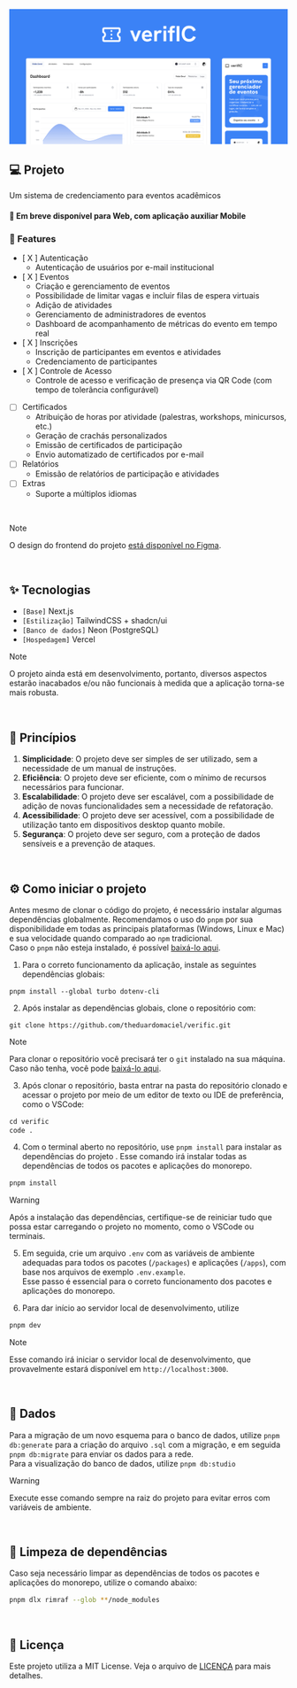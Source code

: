 <picture>
  <source media="(prefers-color-scheme: dark)" srcset="/.github/cover.png">
  <source media="(prefers-color-scheme: light)" srcset="/.github/cover_light.png">
    <img alt="verifIC" src="/.github/cover_light.png">
</picture>

<br />

## 💻 Projeto

Um sistema de credenciamento para eventos acadêmicos

#### 🧭 Em breve disponível para Web, com aplicação auxiliar Mobile

### 🚧 Features

- [ X ] Autenticação
    - Autenticação de usuários por e-mail institucional
- [ X ] Eventos
    - Criação e gerenciamento de eventos
    - Possibilidade de limitar vagas e incluir filas de espera virtuais
    - Adição de atividades
    - Gerenciamento de administradores de eventos
    - Dashboard de acompanhamento de métricas do evento em tempo real
- [ X ] Inscrições
    - Inscrição de participantes em eventos e atividades
    - Credenciamento de participantes
- [ X ] Controle de Acesso
    - Controle de acesso e verificação de presença via QR Code (com tempo de tolerância configurável)
- [ ] Certificados
    - Atribuição de horas por atividade (palestras, workshops, minicursos, etc.)
    - Geração de crachás personalizados
    - Emissão de certificados de participação
    - Envio automatizado de certificados por e-mail
- [ ] Relatórios
    - Emissão de relatórios de participação e atividades
- [ ] Extras
    - Suporte a múltiplos idiomas

<br />

> [!NOTE]
> O design do frontend do projeto [está disponível no Figma](https://www.figma.com/design/I55WPfDNhSViBbha5eQEq4/verifIC?node-id=1-180&t=9EoIBQM7QSojG76w-1).

<br />

## ✨ Tecnologias

- `[Base]` Next.js
- `[Estilização]` TailwindCSS + shadcn/ui
- `[Banco de dados]` Neon (PostgreSQL)
- `[Hospedagem]` Vercel

> [!NOTE]
> O projeto ainda está em desenvolvimento, portanto, diversos aspectos estarão inacabados e/ou não funcionais à medida que a aplicação torna-se mais robusta.

<br />

## 🧠 Princípios

1.  **Simplicidade**: O projeto deve ser simples de ser utilizado, sem a necessidade de um manual de instruções.
2.  **Eficiência**: O projeto deve ser eficiente, com o mínimo de recursos necessários para funcionar.
3.  **Escalabilidade**: O projeto deve ser escalável, com a possibilidade de adição de novas funcionalidades sem a necessidade de refatoração.
4.  **Acessibilidade**: O projeto deve ser acessível, com a possibilidade de utilização tanto em dispositivos desktop quanto mobile.
5.  **Segurança**: O projeto deve ser seguro, com a proteção de dados sensíveis e a prevenção de ataques.

<br />

## ⚙️ Como iniciar o projeto

Antes mesmo de clonar o código do projeto, é necessário instalar algumas dependências globalmente. Recomendamos o uso do `pnpm` por sua disponibilidade em todas as principais plataformas (Windows, Linux e Mac) e sua velocidade quando comparado ao `npm` tradicional.  
Caso o `pnpm` não esteja instalado, é possível [baixá-lo aqui](https://pnpm.io/installation).

1. Para o correto funcionamento da aplicação, instale as seguintes dependências globais:

```
pnpm install --global turbo dotenv-cli
```

2. Após instalar as dependências globais, clone o repositório com:

```
git clone https://github.com/theduardomaciel/verific.git
```

> [!NOTE]
> Para clonar o repositório você precisará ter o `git` instalado na sua máquina. Caso não tenha, você pode [baixá-lo aqui](https://git-scm.com/downloads).

3. Após clonar o repositório, basta entrar na pasta do repositório clonado e acessar o projeto por meio de um editor de texto ou IDE de preferência, como o VSCode:

```
cd verific
code .
```

4. Com o terminal aberto no repositório, use `pnpm install` para instalar as dependências do projeto
   . Esse comando irá instalar todas as dependências de todos os pacotes e aplicações do monorepo.

```bash
pnpm install
```

> [!WARNING]
> Após a instalação das dependências, certifique-se de reiniciar tudo que possa estar carregando o projeto no momento, como o VSCode ou terminais.

5. Em seguida, crie um arquivo `.env` com as variáveis de ambiente adequadas para todos os pacotes (`/packages`) e aplicações (`/apps`), com base nos arquivos de exemplo `.env.example`.  
   Esse passo é essencial para o correto funcionamento dos pacotes e aplicações do monorepo.

6. Para dar início ao servidor local de desenvolvimento, utilize

```bash
pnpm dev
```

> [!NOTE]
> Esse comando irá iniciar o servidor local de desenvolvimento, que provavelmente estará disponível em `http://localhost:3000`.

<br />

## 🎲 Dados

Para a migração de um novo esquema para o banco de dados, utilize `pnpm db:generate` para a criação do arquivo `.sql` com a migração, e em seguida `pnpm db:migrate` para enviar os dados para a rede.  
Para a visualização do banco de dados, utilize `pnpm db:studio`

> [!WARNING]
> Execute esse comando sempre na raiz do projeto para evitar erros com variáveis de ambiente.

<br />

## 🧹 Limpeza de dependências

Caso seja necessário limpar as dependências de todos os pacotes e aplicações do monorepo, utilize o comando abaixo:

```bash
pnpm dlx rimraf --glob **/node_modules
```

<br />

## 📝 Licença

Este projeto utiliza a MIT License. Veja o arquivo de [LICENÇA](LICENSE) para mais detalhes.
